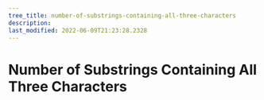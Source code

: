 ```yaml
---
tree_title: number-of-substrings-containing-all-three-characters
description: 
last_modified: 2022-06-09T21:23:28.2328
---
```


# Number of Substrings Containing All Three Characters
